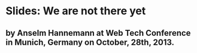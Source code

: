 # Slides: We are not there yet

## by Anselm Hannemann at Web Tech Conference in Munich, Germany on October, 28th, 2013.